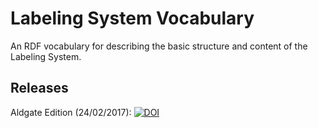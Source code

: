 # Labeling System Vocabulary

An RDF vocabulary for describing the basic structure and content of the Labeling System.

## Releases

Aldgate Edition (24/02/2017): [![DOI](https://zenodo.org/badge/DOI/10.5281/zenodo.322228.svg)](https://doi.org/10.5281/zenodo.322228)
